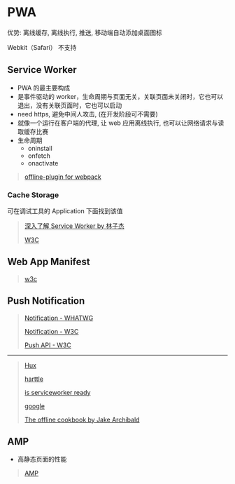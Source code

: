 # PWA

优势: 离线缓存, 离线执行, 推送, 移动端自动添加桌面图标

Webkit（Safari） 不支持

## Service Worker

* PWA 的最主要构成
* 是事件驱动的 worker，生命周期与页面无关，关联页面未关闭时，它也可以退出，没有关联页面时，它也可以启动
* need https, 避免中间人攻击, (在开发阶段可不需要)
* 就像一个运行在客户端的代理, 让 web 应用离线执行, 也可以让网络请求与读取缓存比赛
* 生命周期
  * oninstall
  * onfetch
  * onactivate

> [offline-plugin for webpack](https://offline-plugin.now.sh/)

### Cache Storage

可在调试工具的 Application 下面找到该值

> [深入了解 Service Worker by 林子杰](https://zhuanlan.zhihu.com/p/27264234)
>
> [W3C](https://w3c.github.io/ServiceWorker/)

## Web App Manifest

> [w3c](https://www.w3.org/TR/appmanifest/)

## Push Notification

> [Notification - WHATWG](https://notifications.spec.whatwg.org/)
>
> [Notification - W3C](https://www.w3.org/TR/notifications/)
>
> [Push API - W3C](https://www.w3.org/TR/push-api/)

-----

> [Hux](https://zhuanlan.zhihu.com/p/25167289)
>
> [harttle](http://harttle.com/2017/01/28/pwa-explore.html)
>
> [is serviceworker ready](https://jakearchibald.github.io/isserviceworkerready/)
>
> [google](https://developers.google.com/web/progressive-web-apps/)
>
> [The offline cookbook by Jake Archibald](https://jakearchibald.com/2014/offline-cookbook/)

## AMP

* 高静态页面的性能

> [AMP](https://www.ampproject.org)